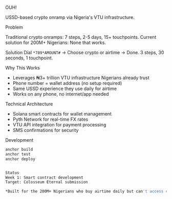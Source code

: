 OUH!

USSD-based crypto onramp via Nigeria's VTU infrastructure.

Problem

Traditional crypto onramps: 7 steps, 2-5 days, 15+ touchpoints.
Current solution for 200M+ Nigerians: None that works.

Solution
Dial `*789*AMOUNT#` → Choose crypto or airtime → Done.
3 steps, 30 seconds, 1 touchpoint.

Why This Works
- Leverages ₦3+ trillion VTU infrastructure Nigerians already trust
- Phone number = wallet address (no setup required)
- Same USSD experience they use daily for airtime
- Works on any phone, no internet/app needed

Technical Architecture
- Solana smart contracts for wallet management
- Pyth Network for real-time FX rates
- VTU API integration for payment processing
- SMS confirmations for security

Development
```bash
anchor build
anchor test
anchor deploy


Status
Week 1: Smart contract development
Target: Colosseum Eternal submission

*Built for the 200M+ Nigerians who buy airtime daily but can't access crypto*
